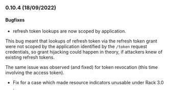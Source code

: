 ### 0.10.4 (18/09/2022)

#### Bugfixes

* refresh token lookups are now scoped by application.

This bug meant that lookups of refresh token via the refresh token grant were not scoped by the application identified by the `/token` request credentials, so grant hijacking could happen in theory, if attackers knew of existing refresh tokens.

The same issue was observed (and fixed) for token revocation (this time involving the access token).

* Fix for a case which made resource indicators unusable under Rack 3.0 .
